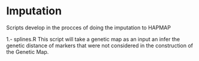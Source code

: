 # Imputation
Scripts develop in the procces of doing the imputation to HAPMAP

1.- splines.R 
    This script will take a genetic map as an input an infer the genetic distance of markers that were not considered in the construction of the Genetic Map. 
